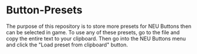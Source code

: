 # Button-Presets
The purpose of this repository is to store more presets for NEU Buttons then can be selected in game. To use any of these presets, go to the file and copy the entire text to your clipboard. Then go into the NEU Buttons menu and click the "Load preset from clipboard" button.
